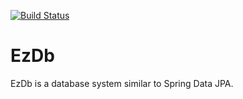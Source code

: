 [![Build Status](https://jenkins.ruska.space/buildStatus/icon?job=ezdb%2Fmaster)](https://jenkins.ruska.space/job/ezdb/job/master/)

# EzDb
EzDb is a database system similar to Spring Data JPA.
